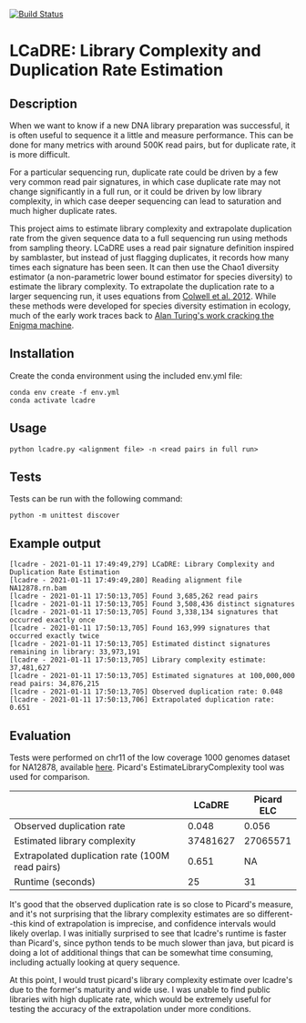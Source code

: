 [![Build Status](https://travis-ci.com/bnelsj/lcadre.svg?branch=main)](https://travis-ci.com/bnelsj/lcadre)

# LCaDRE: Library Complexity and Duplication Rate Estimation

## Description

When we want to know if a new DNA library preparation was successful, it is often useful to sequence it a little and measure performance. This can be done for many metrics with around 500K read pairs, but for duplicate rate, it is more difficult.

For a particular sequencing run, duplicate rate could be driven by a few very common read pair signatures, in which case duplicate rate may not change significantly in a full run, or it could be driven by low library complexity, in which case deeper sequencing can lead to saturation and much higher duplicate rates.

This project aims to estimate library complexity and extrapolate duplication rate from the given sequence data to a full sequencing run using methods from sampling theory. LCaDRE uses a read pair signature definition inspired by samblaster, but instead of just flagging duplicates, it records how many times each signature has been seen. It can then use the Chao1 diversity estimator (a non-parametric lower bound estimator for species diversity) to estimate the library complexity. To extrapolate the duplication rate to a larger sequencing run, it uses equations from [Colwell et al. 2012](https://doi.org/10.1093/jpe/rtr044). While these methods were developed for species diversity estimation in ecology, much of the early work traces back to [Alan Turing's work cracking the Enigma machine](https://en.wikipedia.org/wiki/Good%E2%80%93Turing_frequency_estimation).

## Installation

Create the conda environment using the included env.yml file:

```
conda env create -f env.yml
conda activate lcadre
```

## Usage

```
python lcadre.py <alignment file> -n <read pairs in full run>
```

## Tests

Tests can be run with the following command:
```
python -m unittest discover
```

## Example output

```
[lcadre - 2021-01-11 17:49:49,279] LCaDRE: Library Complexity and Duplication Rate Estimation
[lcadre - 2021-01-11 17:49:49,280] Reading alignment file NA12878.rn.bam
[lcadre - 2021-01-11 17:50:13,705] Found 3,685,262 read pairs
[lcadre - 2021-01-11 17:50:13,705] Found 3,508,436 distinct signatures
[lcadre - 2021-01-11 17:50:13,705] Found 3,338,134 signatures that occurred exactly once
[lcadre - 2021-01-11 17:50:13,705] Found 163,999 signatures that occurred exactly twice
[lcadre - 2021-01-11 17:50:13,705] Estimated distinct signatures remaining in library: 33,973,191
[lcadre - 2021-01-11 17:50:13,705] Library complexity estimate: 37,481,627
[lcadre - 2021-01-11 17:50:13,705] Estimated signatures at 100,000,000 read pairs: 34,876,215
[lcadre - 2021-01-11 17:50:13,705] Observed duplication rate: 0.048
[lcadre - 2021-01-11 17:50:13,706] Extrapolated duplication rate: 0.651
```

## Evaluation

Tests were performed on chr11 of the low coverage 1000 genomes dataset for NA12878, available [here](ftp://ftp.1000genomes.ebi.ac.uk/vol1/ftp/phase3/data/NA12878/alignment/NA12878.chrom11.ILLUMINA.bwa.CEU.low_coverage.20121211.bam). Picard's EstimateLibraryComplexity tool was used for comparison.

| | LCaDRE | Picard ELC |
| --- | --- | --- |
| Observed duplication rate | 0.048 | 0.056 |
| Estimated library complexity | 37481627 | 27065571 |
| Extrapolated duplication rate (100M read pairs) | 0.651 | NA |
| Runtime (seconds) | 25 | 31 |

It's good that the observed duplication rate is so close to Picard's measure, and it's not surprising that the library complexity estimates are so different--this kind of extrapolation is imprecise, and confidence intervals would likely overlap. I was initially surprised to see that lcadre's runtime is faster than Picard's, since python tends to be much slower than java, but picard is doing a lot of additional things that can be somewhat time consuming, including actually looking at query sequence.

At this point, I would trust picard's library complexity estimate over lcadre's due to the former's maturity and wide use. I was unable to find public libraries with high duplicate rate, which would be extremely useful for testing the accuracy of the extrapolation under more conditions.
